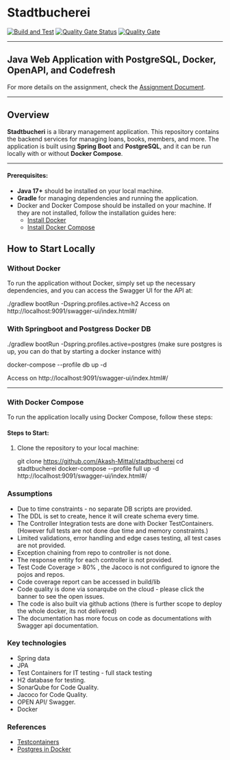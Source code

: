 # Stadtbucherei
[![Build and Test](https://github.com/Akash-Mittal/stadtbucherei/actions/workflows/main.yml/badge.svg)](https://github.com/Akash-Mittal/stadtbucherei/actions/workflows/main.yml) 
[![Quality Gate Status](https://sonarcloud.io/api/project_badges/measure?project=Akash-Mittal_stadtbucherei&metric=alert_status)](https://sonarcloud.io/summary/new_code?id=Akash-Mittal_stadtbucherei) 
[![Quality Gate](https://sonarcloud.io/api/project_badges/quality_gate?project=Akash-Mittal_stadtbucherei)](https://sonarcloud.io/summary/new_code?id=Akash-Mittal_stadtbucherei)

---

## Java Web Application with PostgreSQL, Docker, OpenAPI, and Codefresh

For more details on the assignment, check the [Assignment Document](docs/assignment.md).

---

## Overview
**Stadtbucheri** is a library management application. This repository contains the backend services for managing loans, books, members, and more. The application is built using **Spring Boot** and **PostgreSQL**, and it can be run locally with or without **Docker Compose**.

---

#### Prerequisites:
- **Java 17+** should be installed on your local machine.
- **Gradle** for managing dependencies and running the application.
- Docker and Docker Compose should be installed on your machine. If they are not installed, follow the installation guides here:
  - [Install Docker](https://docs.docker.com/get-docker/)
  - [Install Docker Compose](https://docs.docker.com/compose/install/)


## How to Start Locally

### Without Docker
To run the application without Docker, simply set up the necessary dependencies, and you can access the Swagger UI for the API at:

./gradlew bootRun -Dspring.profiles.active=h2
Access on 
  http://localhost:9091/swagger-ui/index.html#/

### With Springboot and Postgress Docker DB
./gradlew bootRun -Dspring.profiles.active=postgres 
(make sure postgres is up, you can do that by starting a docker instance with)

docker-compose --profile db up -d

Access on 
  http://localhost:9091/swagger-ui/index.html#/

---

### With Docker Compose

To run the application locally using Docker Compose, follow these steps:


#### Steps to Start:
1. Clone the repository to your local machine:
  
   git clone https://github.com/Akash-Mittal/stadtbucherei
   cd stadtbucherei
   docker-compose --profile full up -d
   http://localhost:9091/swagger-ui/index.html#/
   
### Assumptions
* Due to time constraints - no separate DB scripts are provided.
* The DDL is set to create, hence it will create schema every time.
* The Controller Integration tests are done with Docker TestContainers.(However full tests are not done due time and memory constraints.)
* Limited validations, error handling and edge cases testing, all test cases are not provided.
* Exception chaining from repo to controller is not done.
* The response entity for each controller is not provided.
* Test Code Coverage > 80% , the Jacoco is not configured to ignore the pojos and repos.
* Code coverage report can be accessed in build/lib
* Code quality is done via sonarqube on the cloud - please click the banner to see the open issues.
* The code is also built via github actions (there is further scope to deploy the whole docker, its not delivered)
* The documentation has more focus on code as documentations with Swagger api documentation.


 
 
### Key technologies 
* Spring data
* JPA 
* Test Containers for IT testing - full stack testing 
* H2 database for testing.
* SonarQube for Code Quality.
* Jacoco for Code Quality.
* OPEN API/ Swagger.
* Docker


### References
* [Testcontainers](https://www.testcontainers.org/)
* [Postgres in Docker](https://hub.docker.com/_/postgres) 

   